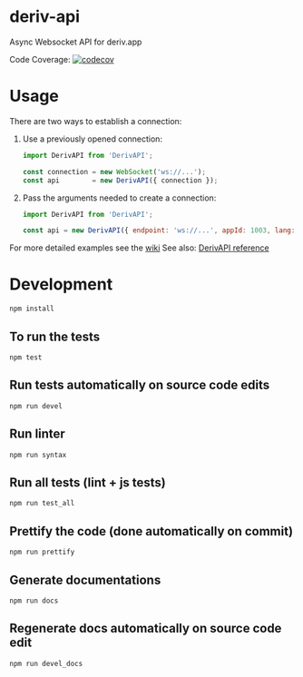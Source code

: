 # deriv-api

Async Websocket API for deriv.app

Code Coverage: [![codecov](https://codecov.io/gh/binary-com/deriv-api/branch/master/graph/badge.svg)](https://codecov.io/gh/binary-com/deriv-api)

# Usage

There are two ways to establish a connection:

1. Use a previously opened connection:
    ```js
    import DerivAPI from 'DerivAPI';

    const connection = new WebSocket('ws://...');
    const api        = new DerivAPI({ connection });
    ```

2. Pass the arguments needed to create a connection:
    ```js
    import DerivAPI from 'DerivAPI';

    const api = new DerivAPI({ endpoint: 'ws://...', appId: 1003, lang: 'EN' });
    ```

For more detailed examples see the [wiki](https://github.com/binary-com/deriv-api/wiki)
See also: [DerivAPI reference](docs/DerivAPI.md)

# Development

```
npm install
```

## To run the tests

```
npm test
```

## Run tests automatically on source code edits

```
npm run devel
```

## Run linter

```
npm run syntax
```

## Run all tests (lint + js tests)

```
npm run test_all
```

## Prettify the code (done automatically on commit)

```
npm run prettify
```

## Generate documentations

```
npm run docs
```

## Regenerate docs automatically on source code edit

```
npm run devel_docs
```


